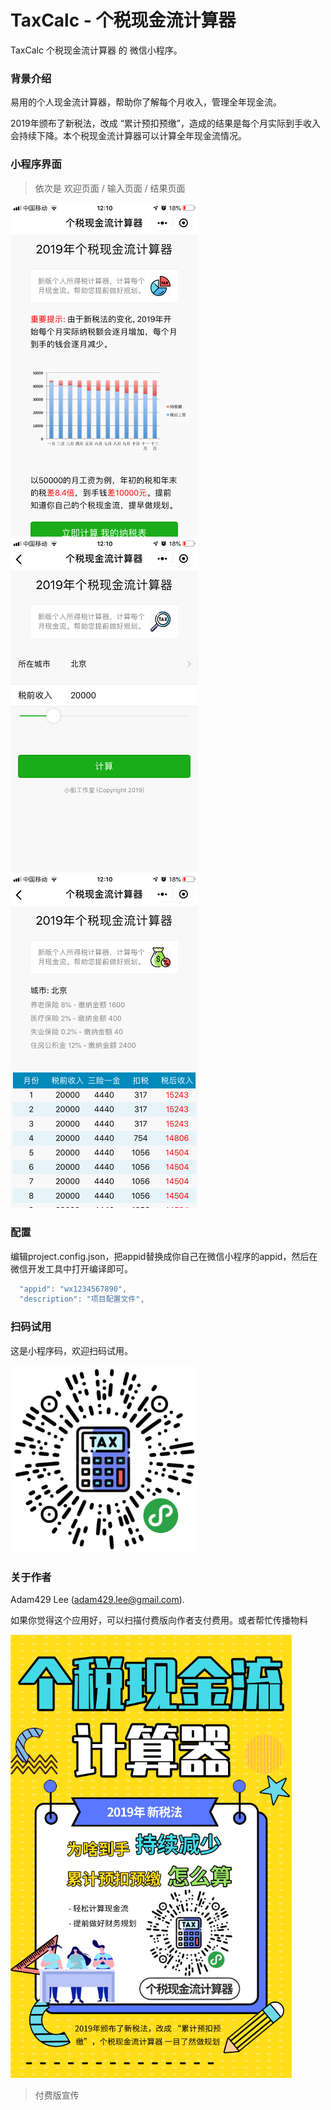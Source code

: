 # TaxCalc - 个税现金流计算器

TaxCalc 个税现金流计算器 的 微信小程序。

### 背景介绍

易用的个人现金流计算器，帮助你了解每个月收入，管理全年现金流。

2019年颁布了新税法，改成 “累计预扣预缴”，造成的结果是每个月实际到手收入会持续下降。本个税现金流计算器可以计算全年现金流情况。

### 小程序界面

> 依次是 欢迎页面 / 输入页面 / 结果页面

<p float="left">
  <img src="github_img/Page1.png" width="300" style="display:inline">
  <img src="github_img/Page2.png" width="300" style="display:inline">
  <img src="github_img/Page3.png" width="300" style="display:inline">
</p>

### 配置

编辑project.config.json，把appid替换成你自己在微信小程序的appid，然后在微信开发工具中打开编译即可。

```javascript
  "appid": "wx1234567890",
  "description": "项目配置文件",
```

### 扫码试用

这是小程序码，欢迎扫码试用。

<img src="github_img/2200.png" width="300">


### 关于作者

Adam429 Lee (adam429.lee@gmail.com). 

如果你觉得这个应用好，可以扫描付费版向作者支付费用。或者帮忙传播物料

<img src="github_img/物料2201.png" width="450">

> 付费版宣传
